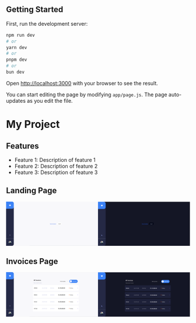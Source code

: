 ## Getting Started

First, run the development server:

```bash
npm run dev
# or
yarn dev
# or
pnpm dev
# or
bun dev
```

Open [http://localhost:3000](http://localhost:3000) with your browser to see the result.

You can start editing the page by modifying `app/page.js`. The page auto-updates as you edit the file.

# My Project

## Features

-   Feature 1: Description of feature 1
-   Feature 2: Description of feature 2
-   Feature 3: Description of feature 3

## Landing Page

<div style="display: flex;  justify-content: space-between;">
  <img src="images/light-mode.PNG" alt="Light Mode" style="width: 50%;" />
  <img src="images/dark-mode.PNG" alt="Dark Mode" style="width: 50%;" />
</div>

## Invoices Page

<div style="display: flex;  justify-content: space-between;">
  <img src="images/invoice-light.PNG" alt="Light Mode" style="width: 50%;" />
  <img src="images/invoice-dark.PNG" alt="Dark Mode" style="width: 50%;" />
</div>
